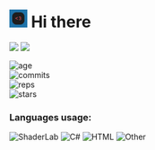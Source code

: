 # <img src="https://github.com/REgorion/REgorion/blob/main/utlogo.gif" width="32px"> Hi there 
<img src="https://visitor-badge.glitch.me/badge?page_id=REgorion.visitor-badge&color=5194f0" /> <img src="https://img.shields.io/github/followers/REgorion?style=social" />

![age](https://img.shields.io/static/v1?style=for-the-badge&label=Account%20age%3A&color=555&labelColor=%23ffd33d&message=5%20years)<br/>
![commits](https://img.shields.io/static/v1?style=for-the-badge&label=Сommits%3A&color=555&labelColor=%230366d6&message=298)<br/>
![reps](https://img.shields.io/static/v1?style=for-the-badge&label=Repos%3A&color=555&labelColor=%236a737d&message=13)<br/>
![stars](https://img.shields.io/static/v1?style=for-the-badge&label=Stars%3A&color=555&labelColor=%23fff5b1&message=1%20recived)<br/>


### Languages usage:
![ShaderLab](https://img.shields.io/static/v1?style=flat&label=ShaderLab&color=555&labelColor=%23222c37&message=32%25)
![C#](https://img.shields.io/static/v1?style=flat&label=C%23&color=555&labelColor=%23178600&message=21.3%25)
![HTML](https://img.shields.io/static/v1?style=flat&label=HTML&color=555&labelColor=%23e34c26&message=20.4%25)
![Other](https://img.shields.io/static/v1?style=flat&label=Other&color=555&labelColor=%23ededed&message=26.1%25)
